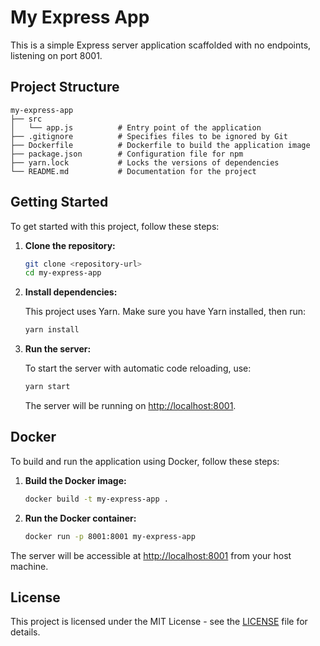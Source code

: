 # My Express App

This is a simple Express server application scaffolded with no endpoints, listening on port 8001. 

## Project Structure

```
my-express-app
├── src
│   └── app.js          # Entry point of the application
├── .gitignore          # Specifies files to be ignored by Git
├── Dockerfile          # Dockerfile to build the application image
├── package.json        # Configuration file for npm
├── yarn.lock           # Locks the versions of dependencies
└── README.md           # Documentation for the project
```

## Getting Started

To get started with this project, follow these steps:

1. **Clone the repository:**

   ```bash
   git clone <repository-url>
   cd my-express-app
   ```

2. **Install dependencies:**

   This project uses Yarn. Make sure you have Yarn installed, then run:

   ```bash
   yarn install
   ```

3. **Run the server:**

   To start the server with automatic code reloading, use:

   ```bash
   yarn start
   ```

   The server will be running on [http://localhost:8001](http://localhost:8001).

## Docker

To build and run the application using Docker, follow these steps:

1. **Build the Docker image:**

   ```bash
   docker build -t my-express-app .
   ```

2. **Run the Docker container:**

   ```bash
   docker run -p 8001:8001 my-express-app
   ```

The server will be accessible at [http://localhost:8001](http://localhost:8001) from your host machine.

## License

This project is licensed under the MIT License - see the [LICENSE](LICENSE) file for details.